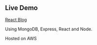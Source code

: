 ## **Live Demo**


[React Blog](http://ec2-18-224-82-239.us-east-2.compute.amazonaws.com)

Using MongoDB, Express, React and Node.

Hosted on AWS